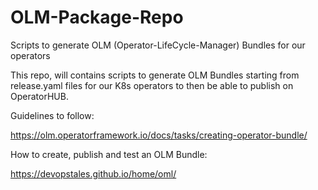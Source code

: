 # OLM-Package-Repo
Scripts to generate OLM (Operator-LifeCycle-Manager) Bundles for our operators

This repo, will contains scripts to generate OLM Bundles starting from release.yaml files for our K8s operators to then be able to publish on OperatorHUB.

Guidelines to follow:

https://olm.operatorframework.io/docs/tasks/creating-operator-bundle/

How to create, publish and test an OLM Bundle:

https://devopstales.github.io/home/oml/

